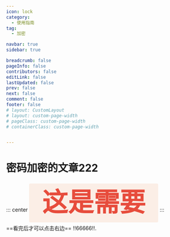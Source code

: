 ```yaml
---
icon: lock
category:
  - 使用指南
tag:
  - 加密

navbar: true
sidebar: true

breadcrumb: false
pageInfo: false
contributors: false
editLink: false
lastUpdated: false
prev: false
next: false
comment: false
footer: false
# layout: CustomLayout
# layout: custom-page-width
# pageClass: custom-page-width
# containerClass: custom-page-width


---
```


# 密码加密的文章222

::: center
<span style="color: #e74c3c; font-family: 'Comic Sans MS', cursive; font-size: 5em; font-weight: bold; background-color: #FBEEE6; padding: 0.2em 0.5em; border-radius: 4px;">这是需要</span> 
:::

<BiliBili bvid="BV1wG411X7cH" title="11122" ratio="4:3" autoplay=true />

 ==看完后才可以点击右边==  !!66666!!.
